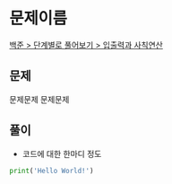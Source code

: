 # 문제이름

[백준 > 단계별로 풀어보기 > 입출력과 사칙연산](https://unwind.tistory.com/)

## 문제

문제문제
문제문제

## 풀이

-   코드에 대한 한마디 정도

```python
print('Hello World!')
```
